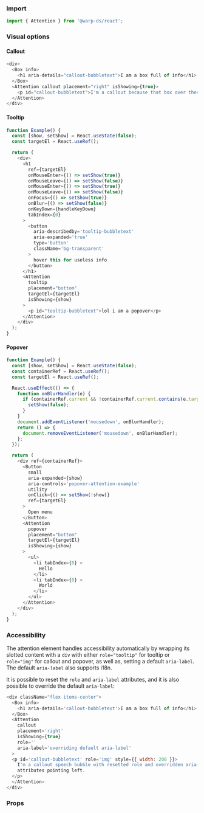### Import

```js
import { Attention } from '@warp-ds/react';
```

### Visual options

#### Callout

```js
<div>
  <Box info>
    <h1 aria-details="callout-bubbletext">I am a box full of info</h1>
  </Box>
  <Attention callout placement="right" isShowing={true}>
    <p id="callout-bubbletext">I'm a callout because that box over there is new or something</p>
  </Attention>
</div>
```

#### Tooltip

```js
function Example() {
  const [show, setShow] = React.useState(false);
  const targetEl = React.useRef();

  return (
    <div>
      <h1
        ref={targetEl}
        onMouseEnter={() => setShow(true)}
        onMouseLeave={() => setShow(false)}
        onMouseEnter={() => setShow(true)}
        onMouseLeave={() => setShow(false)}
        onFocus={() => setShow(true)}
        onBlur={() => setShow(false)}
        onKeyDown={handleKeyDown}
        tabIndex={0}
      >
        <button
          aria-describedby='tooltip-bubbletext'
          aria-expanded='true'
          type='button'
          className='bg-transparent'
        >
          hover this for useless info
        </button>
      </h1>
      <Attention
        tooltip
        placement="bottom"
        targetEl={targetEl}
        isShowing={show}
      >
        <p id="tooltip-bubbletext">lol i am a popover</p>
      </Attention>
    </div>
  );
}
```

#### Popover

```js
function Example() {
  const [show, setShow] = React.useState(false);
  const containerRef = React.useRef();
  const targetEl = React.useRef();

  React.useEffect(() => {
    function onBlurHandler(e) {
      if (containerRef.current && !containerRef.current.contains(e.target)) {
        setShow(false);
      }
    }
    document.addEventListener('mousedown', onBlurHandler);
    return () => {
      document.removeEventListener('mousedown', onBlurHandler);
    };
  });

  return (
    <div ref={containerRef}>
      <Button
        small
        aria-expanded={show}
        aria-controls='popover-attention-example'
        utility
        onClick={() => setShow(!show)}
        ref={targetEl}
      >
        Open menu
      </Button>
      <Attention
        popover
        placement="bottom"
        targetEl={targetEl}
        isShowing={show}
      >
        <ul>
          <li tabIndex={0} >
            Hello
          </li>
          <li tabIndex={0} >
            World
          </li>
        </ul>
      </Attention>
    </div>
  );
}
```

### Accessibility

The attention element handles accessibility automatically by wrapping its slotted content with a `div` with either `role="tooltip"` for tooltip or `role="img"` for callout and popover, as well as, setting a default `aria-label`. The default `aria-label` also supports i18n.

It is possible to reset the `role` and `aria-label` attributes, and it is also possible to override the default `aria-label`:

```js
<div className="flex items-center">
  <Box info>
    <h1 aria-details='callout-bubbletext'>I am a box full of info</h1>
  </Box>
  <Attention
    callout
    placement='right'
    isShowing={true}
    role=''
    aria-label='overriding default aria-label'
  >
  <p id='callout-bubbletext' role='img' style={{ width: 200 }}>
    I'm a callout speech bubble with resetted role and overridden aria-label
    attributes pointing left.
  </p>
  </Attention>
</div>
```

### Props

<api-table type="react" component="Attention" />
